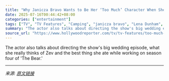 ```yaml
---
title: "Why Janicza Bravo Wants to Be Her ‘Too Much’ Character When She Grows Up"
date: 2025-07-16T00:44:42+08:00
categories: ["entertainment"]
tags: ["TV", "TV Features", "Camping", "janicza bravo", "Lena Dunham", "The Bear", "Too Much"]
summary: "The actor also talks about directing the show's big wedding episode, what she really thinks of Zev and the best thing she ate while working on season four of 'The Bear.'"
source_url: "https://www.hollywoodreporter.com/tv/tv-features/too-much-janicza-bravo-interview-lena-dunham-1236314439/"
---
```


The actor also talks about directing the show's big wedding episode, what she really thinks of Zev and the best thing she ate while working on season four of 'The Bear.'

---

*来源: [原文链接](https://www.hollywoodreporter.com/tv/tv-features/too-much-janicza-bravo-interview-lena-dunham-1236314439/)*

